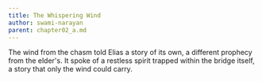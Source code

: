 ```yaml
---
title: The Whispering Wind
author: swami-narayan
parent: chapter02_a.md
---
```

The wind from the chasm told Elias a story of its own, a different prophecy from the elder's. It spoke of a restless spirit trapped within the bridge itself, a story that only the wind could carry.
